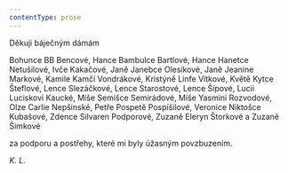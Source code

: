 ```yaml
---
contentType: prose
---
```


  

  

  

Děkuji báječným dámám

Bohunce BB Bencové, Hance Bambulce Bartlové, Hance Hanetce Netušilové, Ivče Kakačové, Janě Janebce Olesíkové, Janě Jeanine Markové, Kamile Kamčí Vondrákové, Kristýně Linfe Vítkové, Květě Kytce Šteflové, Lence Slezáčkové, Lence Starostové, Lence Šípové, Lucii Luciskovi Kaucké, Míše Semišce Semirádové, Míše Yasmini Rozvodové, Olze Carlie Nepšinské, Petře Pospetě Pospíšilové, Veronice Niktošce Kubašové, Zdence Silvaren Podporové, Zuzaně Eleryn Štorkové a Zuzaně Šimkové

za podporu a postřehy, které mi byly úžasným povzbuzením.

_K. L._
